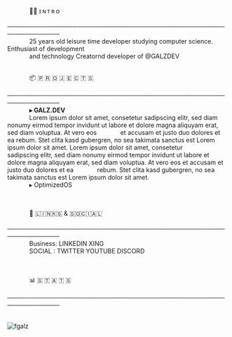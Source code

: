 <br>

⠀⠀⠀⠀     🙋‍♂️ ɪ  ɴ  ᴛ  ʀ  ᴏ<br>
⠀⠀⠀⠀     <b>──────────────────────────────────────────────────────────────</b><br>
⠀⠀⠀⠀     25 years old leisure time developer studying computer science. Enthusiast of development <br>⠀⠀⠀⠀     and technology Creatornd developer of @GALZDEV
⠀⠀⠀⠀     <br><br>

⠀⠀⠀⠀     📦 🇵 🇷 🇴 🇯 🇪 🇨 🇹 🇸<br>
⠀⠀⠀⠀     <b>──────────────────────────────────────────────────────────────</b><br>
⠀⠀⠀⠀     <b>▸ GALZ.DEV</b><br>
  ⠀⠀⠀⠀     Lorem ipsum dolor sit amet, consetetur sadipscing elitr, sed diam nonumy eirmod tempor invidunt ut labore et dolore magna aliquyam erat, sed diam voluptua. At vero eos ⠀⠀⠀⠀     et accusam et justo duo dolores et ea rebum. Stet clita kasd gubergren, no sea takimata sanctus est Lorem ipsum dolor sit amet. Lorem ipsum dolor sit amet, consetetur ⠀⠀⠀⠀     sadipscing elitr, sed diam nonumy eirmod tempor invidunt ut labore et dolore magna aliquyam erat, sed diam voluptua. At vero eos et accusam et justo duo dolores et ea ⠀⠀⠀⠀     rebum. Stet clita kasd gubergren, no sea takimata sanctus est Lorem ipsum dolor sit amet.<br>
⠀⠀⠀⠀     ▸ OptimizedOS<br>
⠀⠀⠀⠀     <br><br>

⠀⠀⠀⠀     🔗 🇱​​​​​🇮​​​​​🇳​​​​​🇰​​​​​🇸​​​​​ & 🇸​​​​​🇴​​​​​🇨​​​​​🇮​​​​​🇦​​​​​🇱​​​​​<br>
⠀⠀⠀⠀     <b>──────────────────────────────────────────────────────────────</b><br>
⠀⠀⠀⠀     Business:   LINKEDIN XING<br>
⠀⠀⠀⠀     SOCIAL  :   TWITTER YOUTUBE DISCORD<br>
⠀⠀⠀⠀     <br><br>

⠀⠀⠀⠀     📊 🇸 🇹 🇦 🇹 🇸<br>
⠀⠀⠀⠀     <b>──────────────────────────────────────────────────────────────</b><br>
⠀⠀⠀⠀     ⠀⠀⠀⠀     <p align="left"><img src="https://komarev.com/ghpvc/?username=fgalz" alt="fgalz"/> </p>
⠀⠀⠀⠀     <br><br>
